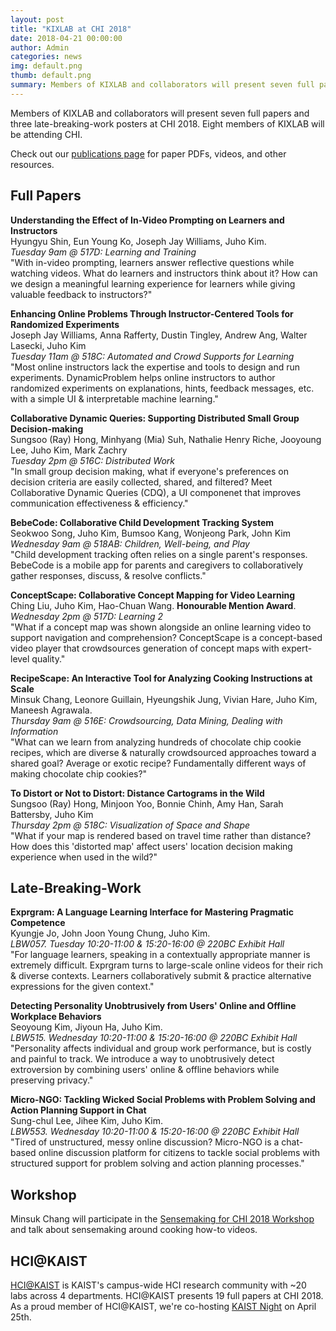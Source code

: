 ```yaml
---
layout: post
title: "KIXLAB at CHI 2018"
date: 2018-04-21 00:00:00
author: Admin
categories: news
img: default.png
thumb: default.png
summary: Members of KIXLAB and collaborators will present seven full papers and three late-breaking-work posters at CHI 2018. Eight members of KIXLAB will be attending CHI.
---
```


Members of KIXLAB and collaborators will present seven full papers and three late-breaking-work posters at CHI 2018. Eight members of KIXLAB will be attending CHI. 

Check out our [publications page](https://kixlab.org/publications/) for paper PDFs, videos, and other resources.

<h2>Full Papers</h2>

<strong>Understanding the Effect of In-Video Prompting on Learners and Instructors</strong><br/>
Hyungyu Shin, Eun Young Ko, Joseph Jay Williams, Juho Kim.<br/>
<em>Tuesday 9am @ 517D: Learning and Training</em><br/>
"With in-video prompting, learners answer reflective questions
while watching videos. What do learners and instructors think about it? How can we design a meaningful learning experience for learners while giving valuable feedback to instructors?"

<strong>Enhancing Online Problems Through Instructor-Centered Tools for Randomized Experiments</strong><br/>
Joseph Jay Williams, Anna Rafferty, Dustin Tingley, Andrew Ang, Walter Lasecki, Juho Kim<br/>
<em>Tuesday 11am @ 518C: Automated and Crowd Supports for Learning</em><br/>
"Most online instructors lack the expertise and tools to design and run experiments. DynamicProblem helps online instructors to author randomized experiments on explanations, hints, feedback messages, etc. with a simple UI & interpretable machine learning."

<strong>Collaborative Dynamic Queries: Supporting Distributed Small Group Decision-making</strong><br/>
Sungsoo (Ray) Hong, Minhyang (Mia) Suh, Nathalie Henry Riche, Jooyoung Lee, Juho Kim, Mark Zachry<br/>
<em>Tuesday 2pm @ 516C: Distributed Work</em><br/>
"In small group decision making, what if everyone's preferences on decision criteria are easily collected, shared, and filtered? Meet Collaborative Dynamic Queries (CDQ), a UI componenet that improves communication effectiveness & efficiency."

<strong>BebeCode: Collaborative Child Development Tracking System</strong><br/>
Seokwoo Song, Juho Kim, Bumsoo Kang, Wonjeong Park, John Kim<br/>
<em>Wednesday 9am @ 518AB: Children, Well-being, and Play</em><br/>
"Child development tracking often relies on a single parent's responses. BebeCode is a mobile app for parents and caregivers to collaboratively gather responses, discuss, & resolve conflicts."

<strong>ConceptScape: Collaborative Concept Mapping for Video Learning</strong><br/>
Ching Liu, Juho Kim, Hao-Chuan Wang. <strong>Honourable Mention Award</strong>.<br/>
<em>Wednesday 2pm @ 517D: Learning 2</em><br/>
"What if a concept map was shown alongside an online learning video to support navigation and comprehension? ConceptScape is a concept-based video player that crowdsources generation of concept maps with expert-level quality."

<strong>RecipeScape: An Interactive Tool for Analyzing Cooking Instructions at Scale</strong><br/>
Minsuk Chang, Leonore Guillain, Hyeungshik Jung, Vivian Hare, Juho Kim, Maneesh Agrawala.<br/>
<em>Thursday 9am @ 516E: Crowdsourcing, Data Mining, Dealing with Information</em><br/>
"What can we learn from analyzing hundreds of chocolate chip cookie recipes, which are diverse & naturally crowdsourced approaches toward a shared goal? Average or exotic recipe? Fundamentally different ways of making chocolate chip cookies?"

<strong>To Distort or Not to Distort: Distance Cartograms in the Wild</strong><br/>
Sungsoo (Ray) Hong, Minjoon Yoo, Bonnie Chinh, Amy Han, Sarah Battersby, Juho Kim<br/>
<em>Thursday 2pm @ 518C: Visualization of Space and Shape</em><br/>
"What if your map is rendered based on travel time rather than distance? How does this 'distorted map' affect users' location decision making experience when used in the wild?"



<h2>Late-Breaking-Work</h2>

<strong>Exprgram: A Language Learning Interface for Mastering Pragmatic Competence</strong><br/>
Kyungje Jo, John Joon Young Chung, Juho Kim.<br/>
<em>LBW057. Tuesday 10:20-11:00 & 15:20-16:00 @ 220BC Exhibit Hall</em><br/>
"For language learners, speaking in a contextually appropriate manner is extremely difficult. Exprgram turns to large-scale online videos for their rich & diverse contexts. Learners collaboratively submit & practice alternative expressions for the given context."

<strong>Detecting Personality Unobtrusively from Users' Online and Offline Workplace Behaviors</strong><br/>
Seoyoung Kim, Jiyoun Ha, Juho Kim.<br/>
<em>LBW515. Wednesday 10:20-11:00 & 15:20-16:00 @ 220BC Exhibit Hall</em><br/>
"Personality affects individual and group work performance, but is costly and painful to track. We introduce a way to unobtrusively detect extroversion by combining users' online & offline behaviors while preserving privacy."

<strong>Micro-NGO: Tackling Wicked Social Problems with Problem Solving and Action Planning Support in Chat</strong><br/>
Sung-chul Lee, Jihee Kim, Juho Kim.<br/>
<em>LBW553. Wednesday 10:20-11:00 & 15:20-16:00 @ 220BC Exhibit Hall</em><br/>
"Tired of unstructured, messy online discussion? Micro-NGO is a chat-based online discussion platform for citizens to tackle social problems with structured support for problem solving and action planning processes."







<h2>Workshop</h2>

Minsuk Chang will participate in the [Sensemaking for CHI 2018 Workshop](https://sensemakingchi2018.com/) and talk about sensemaking around cooking how-to videos.


<h2>HCI@KAIST</h2>

[HCI@KAIST](https://sites.google.com/site/hcikaist/) is KAIST's campus-wide HCI research community with ~20 labs across 4 departments. HCI@KAIST presents 19 full papers at CHI 2018. As a proud member of HCI@KAIST, we're co-hosting [KAIST Night](https://sites.google.com/site/hcikaist/workshop/chi2018) on April 25th.
